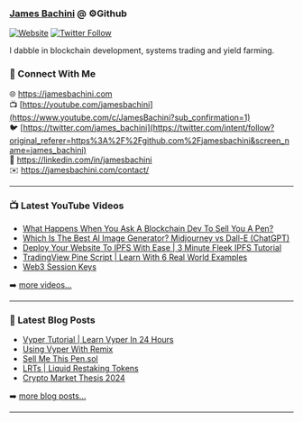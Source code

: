### [James Bachini][website] @ ⚙️Github

[![Website](https://img.shields.io/website?label=jamesbachini.com&style=for-the-badge&url=https%3A%2F%2Fjamesbachini.com)](https://jamesbachini.com)
[![Twitter Follow](https://img.shields.io/twitter/follow/james_bachini?color=1DA1F2&logo=twitter&style=for-the-badge)](https://twitter.com/intent/follow?original_referer=https%3A%2F%2Fgithub.com%2Fjamesbachini&screen_name=jamesbachini)

I dabble in blockchain development, systems trading and yield farming.

### 👋 Connect With Me

🌐 https://jamesbachini.com
<br />
📺 [https://youtube.com/jamesbachini](https://www.youtube.com/c/JamesBachini?sub_confirmation=1)
<br />
🐦 [https://twitter.com/james_bachini](https://twitter.com/intent/follow?original_referer=https%3A%2F%2Fgithub.com%2Fjamesbachini&screen_name=james_bachini)
<br />
👔 https://linkedin.com/in/jamesbachini
<br />
✉️ https://jamesbachini.com/contact/

---

### 📺 Latest YouTube Videos

<!-- YOUTUBE:START -->
- [What Happens When You Ask  A Blockchain Dev To Sell You A Pen?](https://www.youtube.com/watch?v=V9xU5qksWvs)
- [Which Is The Best AI Image Generator? Midjourney vs Dall-E &lpar;ChatGPT&rpar;](https://www.youtube.com/watch?v=mf1kWjzlsqI)
- [Deploy Your Website To IPFS With Ease | 3 Minute Fleek IPFS Tutorial](https://www.youtube.com/watch?v=DmpXbmjnpec)
- [TradingView Pine Script | Learn With 6 Real World Examples](https://www.youtube.com/watch?v=H9SIftznYYA)
- [Web3 Session Keys](https://www.youtube.com/watch?v=2CDoqbA48JI)
<!-- YOUTUBE:END -->

➡️ [more videos...](https://youtube.com/jamesbachini)

---

### 📝 Latest Blog Posts

<!-- BLOG-POST-LIST:START -->
- [Vyper Tutorial | Learn Vyper In 24 Hours](https://jamesbachini.com/vyper-tutorial/)
- [Using Vyper With Remix](https://jamesbachini.com/using-vyper-with-remix/)
- [Sell Me This Pen.sol](https://jamesbachini.com/sell-me-this-pen/)
- [LRTs | Liquid Restaking Tokens](https://jamesbachini.com/liquid-restaking-tokens/)
- [Crypto Market Thesis 2024](https://jamesbachini.com/crypto-market-thesis-2024/)
<!-- BLOG-POST-LIST:END -->

➡️ [more blog posts...](https://jamesbachini.com)

---

[website]: https://jamesbachini.com
[twitter]: https://twitter.com/james_bachini
[youtube]: https://youtube.com/jamesbachini
[linkedin]: https://linkedin.com/in/jamesbachini
